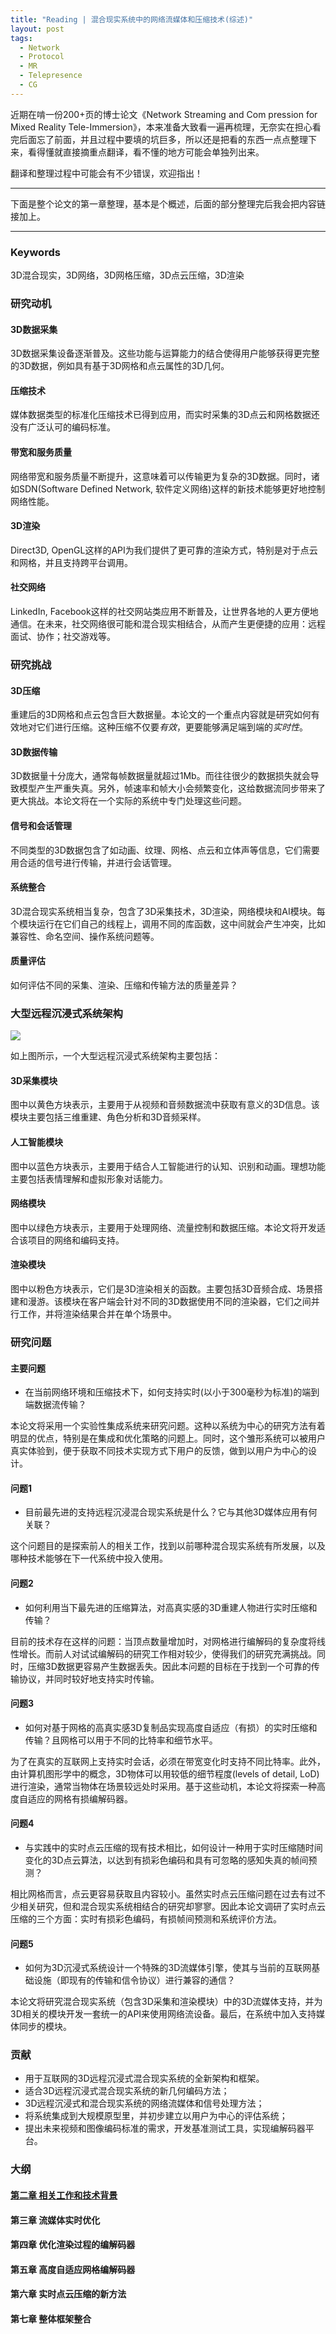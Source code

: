 ```yaml
---
title: "Reading | 混合现实系统中的网络流媒体和压缩技术(综述)"
layout: post
tags:
  - Network
  - Protocol
  - MR
  - Telepresence
  - CG
---
```


近期在啃一份200+页的博士论文《Network Streaming and Com
pression for Mixed Reality Tele-Immersion》，本来准备大致看一遍再梳理，无奈实在担心看完后面忘了前面，并且过程中要填的坑巨多，所以还是把看的东西一点点整理下来，看得懂就直接摘重点翻译，看不懂的地方可能会单独列出来。

翻译和整理过程中可能会有不少错误，欢迎指出！

<!-- more -->

---

下面是整个论文的第一章整理，基本是个概述，后面的部分整理完后我会把内容链接加上。

---

### Keywords

3D混合现实，3D网络，3D网格压缩，3D点云压缩，3D渲染

### 研究动机

#### 3D数据采集

3D数据采集设备逐渐普及。这些功能与运算能力的结合使得用户能够获得更完整的3D数据，例如具有基于3D网格和点云属性的3D几何。

#### 压缩技术

媒体数据类型的标准化压缩技术已得到应用，而实时采集的3D点云和网格数据还没有广泛认可的编码标准。

#### 带宽和服务质量

网络带宽和服务质量不断提升，这意味着可以传输更为复杂的3D数据。同时，诸如SDN(Software Defined Network, 软件定义网络)这样的新技术能够更好地控制网络性能。

#### 3D渲染

Direct3D, OpenGL这样的API为我们提供了更可靠的渲染方式，特别是对于点云和网格，并且支持跨平台调用。

#### 社交网络

LinkedIn, Facebook这样的社交网站类应用不断普及，让世界各地的人更方便地通信。在未来，社交网络很可能和混合现实相结合，从而产生更便捷的应用：远程面试、协作；社交游戏等。

### 研究挑战

#### 3D压缩

重建后的3D网格和点云包含巨大数据量。本论文的一个重点内容就是研究如何有效地对它们进行压缩。这种压缩不仅要*有效*，更要能够满足端到端的*实时性*。

#### 3D数据传输

3D数据量十分庞大，通常每帧数据量就超过1Mb。而往往很少的数据损失就会导致模型产生严重失真。另外，帧速率和帧大小会频繁变化，这给数据流同步带来了更大挑战。本论文将在一个实际的系统中专门处理这些问题。

#### 信号和会话管理

不同类型的3D数据包含了如动画、纹理、网格、点云和立体声等信息，它们需要用合适的信号进行传输，并进行会话管理。

#### 系统整合

3D混合现实系统相当复杂，包含了3D采集技术，3D渲染，网络模块和AI模块。每个模块运行在它们自己的线程上，调用不同的库函数，这中间就会产生冲突，比如兼容性、命名空间、操作系统问题等。

#### 质量评估

如何评估不同的采集、渲染、压缩和传输方法的质量差异？

### 大型远程沉浸式系统架构

![](http://ohn6qfqhe.bkt.clouddn.com/NSCMR1-1.png)

如上图所示，一个大型远程沉浸式系统架构主要包括：

#### 3D采集模块

图中以黄色方块表示，主要用于从视频和音频数据流中获取有意义的3D信息。该模块主要包括三维重建、角色分析和3D音频采样。

#### 人工智能模块

图中以蓝色方块表示，主要用于结合人工智能进行的认知、识别和动画。理想功能主要包括表情理解和虚拟形象对话能力。

#### 网络模块

图中以绿色方块表示，主要用于处理网络、流量控制和数据压缩。本论文将开发适合该项目的网络和编码支持。

#### 渲染模块

图中以粉色方块表示，它们是3D渲染相关的函数。主要包括3D音频合成、场景搭建和漫游。该模块在客户端会针对不同的3D数据使用不同的渲染器，它们之间并行工作，并将渲染结果合并在单个场景中。

### 研究问题

#### 主要问题

* 在当前网络环境和压缩技术下，如何支持实时(以小于300毫秒为标准)的端到端数据流传输？

本论文将采用一个实验性集成系统来研究问题。这种以系统为中心的研究方法有着明显的优点，特别是在集成和优化策略的问题上。同时，这个雏形系统可以被用户真实体验到，便于获取不同技术实现方式下用户的反馈，做到以用户为中心的设计。

#### 问题1

* 目前最先进的支持远程沉浸混合现实系统是什么？它与其他3D媒体应用有何关联？

这个问题目的是探索前人的相关工作，找到以前哪种混合现实系统有所发展，以及哪种技术能够在下一代系统中投入使用。

#### 问题2

* 如何利用当下最先进的压缩算法，对高真实感的3D重建人物进行实时压缩和传输？

目前的技术存在这样的问题：当顶点数量增加时，对网格进行编解码的复杂度将线性增长。而前人对试试编解码的研究工作相对较少，使得我们的研究充满挑战。同时，压缩3D数据更容易产生数据丢失。因此本问题的目标在于找到一个可靠的传输协议，并同时较好地支持实时传输。

#### 问题3

* 如何对基于网格的高真实感3D复制品实现高度自适应（有损）的实时压缩和传输？且网格可以用于不同的比特率和细节水平。

为了在真实的互联网上支持实时会话，必须在带宽变化时支持不同比特率。此外，由计算机图形学中的概念，3D物体可以用较低的细节程度(levels of detail, LoD)进行渲染，通常当物体在场景较远处时采用。基于这些动机，本论文将探索一种高度自适应的网格有损编解码器。

#### 问题4

* 与实践中的实时点云压缩的现有技术相比，如何设计一种用于实时压缩随时间变化的3D点云算法，以达到有损彩色编码和具有可忽略的感知失真的帧间预测？

相比网格而言，点云更容易获取且内容较小。虽然实时点云压缩问题在过去有过不少相关研究，但和混合现实系统相结合的研究却寥寥。因此本论文调研了实时点云压缩的三个方面：实时有损彩色编码，有损帧间预测和系统评价方法。

#### 问题5

* 如何为3D沉浸式系统设计一个特殊的3D流媒体引擎，使其与当前的互联网基础设施（即现有的传输和信令协议）进行兼容的通信？

本论文将研究混合现实系统（包含3D采集和渲染模块）中的3D流媒体支持，并为3D相关的模块开发一套统一的API来使用网络流设备。最后，在系统中加入支持媒体同步的模块。

### 贡献

* 用于互联网的3D远程沉浸式混合现实系统的全新架构和框架。
* 适合3D远程沉浸式混合现实系统的新几何编码方法；
* 3D远程沉浸式和混合现实系统的网络流媒体和信号处理方法；
* 将系统集成到大规模原型里，并初步建立以用户为中心的评估系统；
* 提出未来视频和图像编码标准的需求，开发基准测试工具，实现编解码器平台。

### 大纲

#### [第二章 相关工作和技术背景](http://leohope.com/2017/12/09/NSaCfMR-2/)

#### 第三章 流媒体实时优化

#### 第四章 优化渲染过程的编解码器

#### 第五章 高度自适应网格编解码器

#### 第六章 实时点云压缩的新方法

#### 第七章 整体框架整合